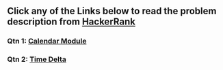 ## Click any of the Links below to read the problem description from [HackerRank](https://www.hackerrank.com/)

### Qtn 1: [Calendar Module](https://www.hackerrank.com/challenges/calendar-module/problem?isFullScreen=true)

### Qtn 2: [Time Delta](https://www.hackerrank.com/challenges/python-time-delta/problem?isFullScreen=true)

